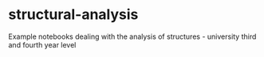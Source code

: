 # structural-analysis
Example notebooks dealing with the analysis of structures - university third and fourth year level
